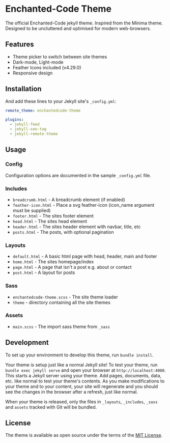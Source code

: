 # Enchanted-Code Theme
The official Enchanted-Code jekyll theme. Inspired from the Minima theme. Designed to be uncluttered and optimised for modern web-browsers.

## Features
- Theme picker to switch between site themes
- Dark-mode, Light-mode
- Feather Icons included (v4.29.0)
- Responsive design

## Installation
And add these lines to your Jekyll site's `_config.yml`:

```yaml
remote_theme: enchantedcode-theme

plugins:
  - jekyll-feed
  - jekyll-seo-tag
  - jekyll-remote-theme
```

## Usage
### Config
Configuration options are documented in the sample `_config.yml` file.

### Includes
- `breadcrumb.html` - A breadcrumb element (if enabled)
- `feather-icon.html` - Place a svg feather-icon (icon_name argument must be supplied)
- `footer.html` - The sites footer element
- `head.html` - The sites head element
- `header.html` - The sites header element with navbar, title, etc
- `posts.html` -  The posts, with optional pagination

### Layouts
- `default.html` - A basic html page with head, header, main and footer
- `home.html` - The sites homepage/index
- `page.html` - A page that isn't a post e.g. about or contact
- `post.html` - A layout for posts

### Sass
- `enchantedcode-theme.scss` - The site theme loader
- `theme` - directory containing all the site themes

### Assets
- `main.scss` - The import sass theme from `_sass`

## Development
To set up your environment to develop this theme, run `bundle install`.

Your theme is setup just like a normal Jekyll site! To test your theme, run `bundle exec jekyll serve` and open your browser at `http://localhost:4000`. This starts a Jekyll server using your theme. Add pages, documents, data, etc. like normal to test your theme's contents. As you make modifications to your theme and to your content, your site will regenerate and you should see the changes in the browser after a refresh, just like normal.

When your theme is released, only the files in `_layouts`, `_includes`, `_sass` and `assets` tracked with Git will be bundled.

## License
The theme is available as open source under the terms of the [MIT License](https://opensource.org/licenses/MIT).
